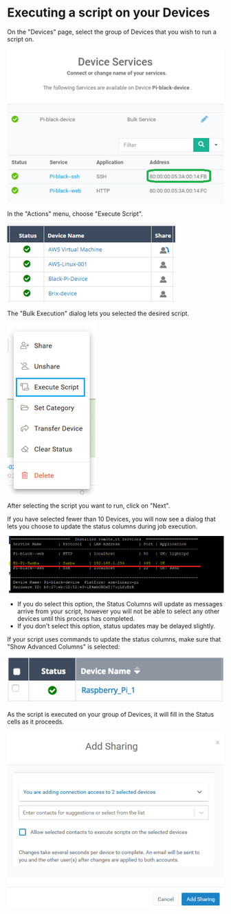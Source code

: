 # Executing a script on your Devices

On the "Devices" page, select the group of Devices that you wish to run a script on.

![](../../.gitbook/assets/image%20%28298%29.png)

In the "Actions" menu, choose "Execute Script".  

![](../../.gitbook/assets/image%20%28412%29.png)

The "Bulk Execution" dialog lets you selected the desired script.  

![](../../.gitbook/assets/image%20%28316%29.png)

After selecting the script you want to run, click on "Next".

If you have selected fewer than 10 Devices, you will now see a dialog that lets you choose to update the status columns during job execution.  

![](../../.gitbook/assets/image%20%28294%29.png)

* If you do select this option, the Status Columns will update as messages arrive from your script, however you will not be able to select any other devices until this process has completed.
* If you don't select this option, status updates may be delayed slightly.

If your script uses commands to update the status columns,  make sure that "Show Advanced Columns" is selected:

![](../../.gitbook/assets/image%20%283%29.png)

As the script is executed on your group of Devices, it will fill in the Status cells as it proceeds.

![](../../.gitbook/assets/image%20%28180%29.png)

